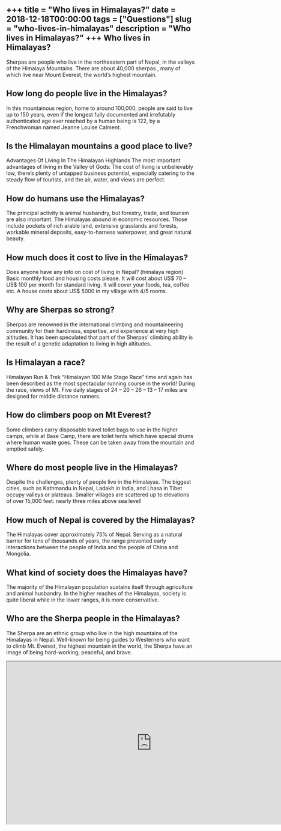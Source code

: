 +++
title = "Who lives in Himalayas?"
date = 2018-12-18T00:00:00
tags = ["Questions"]
slug = "who-lives-in-himalayas"
description = "Who lives in Himalayas?"
+++
Who lives in Himalayas?
-----------------------

Sherpas are people who live in the northeastern part of Nepal, in the valleys of the Himalaya Mountains. There are about 40,000 sherpas , many of which live near Mount Everest, the world’s highest mountain.

How long do people live in the Himalayas?
-----------------------------------------

In this mountainous region, home to around 100,000, people are said to live up to 150 years, even if the longest fully documented and irrefutably authenticated age ever reached by a human being is 122, by a Frenchwoman named Jeanne Louise Calment.

Is the Himalayan mountains a good place to live?
------------------------------------------------

Advantages Of Living In The Himalayan Highlands The most important advantages of living in the Valley of Gods: The cost of living is unbelievably low, there’s plenty of untapped business potential, especially catering to the steady flow of tourists, and the air, water, and views are perfect.

How do humans use the Himalayas?
--------------------------------

The principal activity is animal husbandry, but forestry, trade, and tourism are also important. The Himalayas abound in economic resources. Those include pockets of rich arable land, extensive grasslands and forests, workable mineral deposits, easy-to-harness waterpower, and great natural beauty.

How much does it cost to live in the Himalayas?
-----------------------------------------------

Does anyone have any info on cost of living in Nepal? (himalaya region) Basic monthly food and housing costs please. It will cost about US$ 70 – US$ 100 per month for standard living. It will cover your foods, tea, coffee etc. A house costs about US$ 5000 in my village with 4/5 rooms.

Why are Sherpas so strong?
--------------------------

Sherpas are renowned in the international climbing and mountaineering community for their hardiness, expertise, and experience at very high altitudes. It has been speculated that part of the Sherpas’ climbing ability is the result of a genetic adaptation to living in high altitudes.

Is Himalayan a race?
--------------------

Himalayan Run &amp; Trek “Himalayan 100 Mile Stage Race” time and again has been described as the most spectacular running course in the world! During the race, views of Mt. Five daily stages of 24 – 20 – 26 – 13 – 17 miles are designed for middle distance runners.

How do climbers poop on Mt Everest?
-----------------------------------

Some climbers carry disposable travel toilet bags to use in the higher camps, while at Base Camp, there are toilet tents which have special drums where human waste goes. These can be taken away from the mountain and emptied safely.

Where do most people live in the Himalayas?
-------------------------------------------

Despite the challenges, plenty of people live in the Himalayas. The biggest cities, such as Kathmandu in Nepal, Ladakh in India, and Lhasa in Tibet occupy valleys or plateaus. Smaller villages are scattered up to elevations of over 15,000 feet: nearly three miles above sea level!

How much of Nepal is covered by the Himalayas?
----------------------------------------------

The Himalayas cover approximately 75% of Nepal. Serving as a natural barrier for tens of thousands of years, the range prevented early interactions between the people of India and the people of China and Mongolia.

What kind of society does the Himalayas have?
---------------------------------------------

The majority of the Himalayan population sustains itself through agriculture and animal husbandry. In the higher reaches of the Himalayas, society is quite liberal while in the lower ranges, it is more conservative.

Who are the Sherpa people in the Himalayas?
-------------------------------------------

The Sherpa are an ethnic group who live in the high mountains of the Himalayas in Nepal. Well-known for being guides to Westerners who want to climb Mt. Everest, the highest mountain in the world, the Sherpa have an image of being hard-working, peaceful, and brave.

<iframe allow="accelerometer; autoplay; clipboard-write; encrypted-media; gyroscope; picture-in-picture" allowfullscreen="" class="__youtube_prefs__  epyt-is-override  no-lazyload" data-no-lazy="1" data-origheight="433" data-origwidth="770" data-skipgform_ajax_framebjll="" height="433" id="_ytid_28473" loading="lazy" src="https://www.youtube.com/embed/NPic_MsN-y8?enablejsapi=1&autoplay=0&cc_load_policy=0&cc_lang_pref=&iv_load_policy=1&loop=0&modestbranding=0&rel=1&fs=1&playsinline=0&autohide=2&theme=dark&color=red&controls=1&" title="YouTube player" width="770"></iframe>